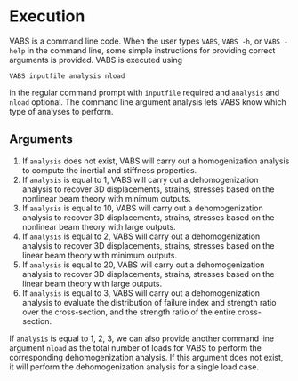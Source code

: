 # Execution

VABS is a command line code.
When the user types `VABS`, `VABS -h`, or `VABS -help` in the command line, some simple instructions for providing correct arguments is provided.
VABS is executed using

```
VABS inputfile analysis nload
```

in the regular command prompt with `inputfile` required and `analysis` and `nload` optional.
The command line argument analysis lets VABS know which type of analyses to perform.


## Arguments

1. If `analysis` does not exist, VABS will carry out a homogenization analysis to compute the inertial and stiffness properties.
2. If `analysis` is equal to 1, VABS will carry out a dehomogenization analysis to recover 3D displacements, strains, stresses based on the nonlinear beam theory with minimum outputs.
3. If `analysis` is equal to 10, VABS will carry out a dehomogenization analysis to recover 3D displacements, strains, stresses based on the nonlinear beam theory with large outputs.
4. If `analysis` is equal to 2, VABS will carry out a dehomogenization analysis to recover 3D displacements, strains, stresses based on the linear beam theory with minimum outputs.
5. If `analysis` is equal to 20, VABS will carry out a dehomogenization analysis to recover 3D displacements, strains, stresses based on the linear beam theory with large outputs.
6. If `analysis` is equal to 3, VABS will carry out a dehomogenization analysis to evaluate the distribution of failure index and strength ratio over the cross-section, and the strength ratio of the entire cross-section.

If `analysis` is equal to 1, 2, 3, we can also provide another command line argument `nload` as the total number of loads for VABS to perform the corresponding dehomogenization analysis.
If this argument does not exist, it will perform the dehomogenization analysis for a single load case.
